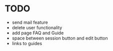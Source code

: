 # TODO

- send mail feature
- delete user functionality
- add page FAQ and Guide
- space between session button and edit button
- links to guides
